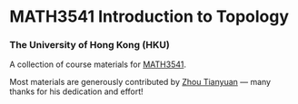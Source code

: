 # MATH3541 Introduction to Topology
### The University of Hong Kong (HKU)

A collection of course materials for [MATH3541](https://webapp.science.hku.hk/sr4/servlet/enquiry?Type=Course&course_code=MATH3541).


Most materials are generously contributed by [Zhou Tianyuan](https://github.com/Zhou-Tian-Yuan) — many thanks for his dedication and effort!
